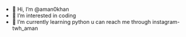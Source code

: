 - 👋 Hi, I’m @aman0khan
- 👀 I’m interested in coding
- 🌱 I’m currently learning python
u can reach me through instagram-twh_aman

<!---
aman0khan/aman0khan is a ✨ special ✨ repository because its `README.md` (this file) appears on your GitHub profile.
You can click the Preview link to take a look at your changes.
--->
